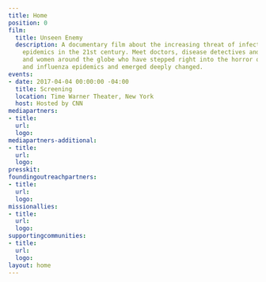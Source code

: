 ```yaml
---
title: Home
position: 0
film:
  title: Unseen Enemy
  description: A documentary film about the increasing threat of infectious disease
    epidemics in the 21st century. Meet doctors, disease detectives and everyday men
    and women around the globe who have stepped right into the horror of ebola, zika
    and influenza epidemics and emerged deeply changed.
events:
- date: 2017-04-04 00:00:00 -04:00
  title: Screening
  location: Time Warner Theater, New York
  host: Hosted by CNN
mediapartners:
- title: 
  url: 
  logo: 
mediapartners-additional:
- title: 
  url: 
  logo: 
presskit: 
foundingoutreachpartners:
- title: 
  url: 
  logo: 
missionallies:
- title: 
  url: 
  logo: 
supportingcommunities:
- title: 
  url: 
  logo: 
layout: home
---
```


